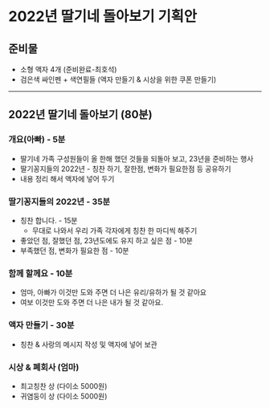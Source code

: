 # 2022년 딸기네 돌아보기 기획안

## 준비물
* 소형 액자 4개 (준비완료-최호석)
* 검은색 싸인펜 + 색연필들 (액자 만들기 & 시상을 위한 쿠폰 만들기) 
----

## 2022년 딸기네 돌아보기 (80분)
### 개요(아빠) - 5분
* 딸기네 가족 구성원들이 올 한해 했던 것들을 되돌아 보고, 23년을 준비하는 행사
* 딸기꽁지들의 2022년 - 칭찬 하기, 잘한점, 변화가 필요한점 등 공유하기
* 내용 정리 해서 액자에 넣어 두기

### 딸기꽁지들의 2022년 - 35분
* 칭찬 합니다. - 15분
  * 무대로 나와서 우리 가족 각자에게 칭찬 한 마디씩 해주기
* 좋았던 점, 잘했던 점, 23년도에도 유지 하고 싶은 점 - 10분
* 부족했던 점, 변화가 필요한 점 - 10분

### 함께 할께요 - 10분
* 엄마, 아빠가 이것만 도와 주면 더 나은 유리/유하가 될 것 같아요
* 여보 이것만 도와 주면 더 나은 내가 될 것 같아요.

### 액자 만들기 - 30분
* 칭찬 & 사랑의 메시지 작성 및 액자에 넣어 보관  


### 시상 & 폐회사 (엄마)
* 최고칭찬 상 (다이소 5000원)
* 귀염둥이 상 (다이소 5000원)
  
